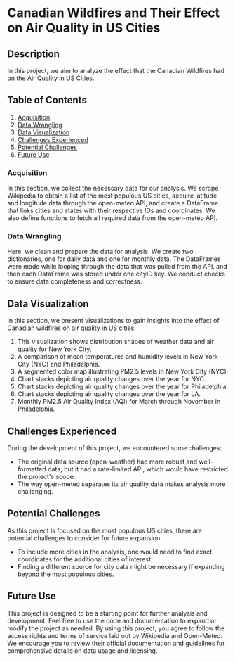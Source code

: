 # Canadian Wildfires and Their Effect on Air Quality in US Cities

## Description
In this project, we aim to analyze the effect that the Canadian Wildfires had on the Air Quality in US Cities.

## Table of Contents
1. [Acquisition](#acquisition)
2. [Data Wrangling](#data-wrangling)
3. [Data Visualization](#data-visualization)
4. [Challenges Experienced](#challenges-experienced)
5. [Potential Challenges](#potential-challenges)
6. [Future Use](#future-use)

### Acquisition
In this section, we collect the necessary data for our analysis. We scrape Wikipedia to obtain a list of the most populous US cities, acquire latitude and longitude data through the open-meteo API, and create a DataFrame that links cities and states with their respective IDs and coordinates. We also define functions to fetch all required data from the open-meteo API.

### Data Wrangling
Here, we clean and prepare the data for analysis. We create two dictionaries, one for daily data and one for monthly data. The DataFrames were made while looping through the data that was pulled from the API, and then each DataFrame was stored under one cityID key. We conduct checks to ensure data completeness and correctness.

## Data Visualization
In this section, we present visualizations to gain insights into the effect of Canadian wildfires on air quality in US cities:

1. This visualization shows distribution shapes of weather data and air quality for New York City.
2. A comparison of mean temperatures and humidity levels in New York City (NYC) and Philadelphia.
3. A segmented color map illustrating PM2.5 levels in New York City (NYC).
4. Chart stacks depicting air quality changes over the year for NYC.
5. Chart stacks depicting air quality changes over the year for Philadelphia.
6. Chart stacks depicting air quality changes over the year for LA.
7. Monthly PM2.5 Air Quality Index (AQI) for March through November in Philadelphia.

## Challenges Experienced
During the development of this project, we encountered some challenges:
- The original data source (open-weather) had more robust and well-formatted data, but it had a rate-limited API, which would have restricted the project's scope.
- The way open-meteo separates its air quality data makes analysis more challenging.

## Potential Challenges
As this project is focused on the most populous US cities, there are potential challenges to consider for future expansion:
- To include more cities in the analysis, one would need to find exact coordinates for the additional cities of interest.
- Finding a different source for city data might be necessary if expanding beyond the most populous cities.

## Future Use
This project is designed to be a starting point for further analysis and development. Feel free to use the code and documentation to expand or modify the project as needed. By using this project, you agree to follow the access rights and terms of service laid out by Wikipedia and Open-Meteo. We encourage you to review their official documentation and guidelines for comprehensive details on data usage and licensing.